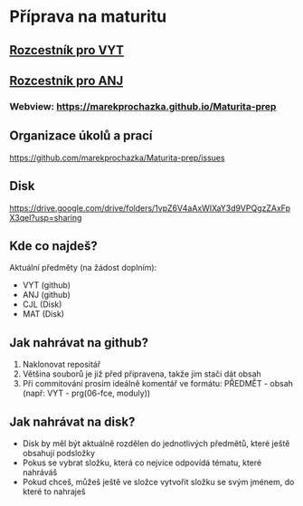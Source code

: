 # Příprava na maturitu

## [Rozcestník pro VYT](Maturitní/VYT-OTAZKY/seznam_otazek.md)

## [Rozcestník pro ANJ](Maturitní/ANJ/seznam_temat.md)


### Webview: https://marekprochazka.github.io/Maturita-prep


## Organizace úkolů a prací
https://github.com/marekprochazka/Maturita-prep/issues
## Disk 
https://drive.google.com/drive/folders/1vpZ6V4aAxWIXaY3d9VPQgzZAxFpX3qel?usp=sharing

## Kde co najdeš?
Aktuální předměty (na žádost doplním):
- VYT (github)
- ANJ (github)
- CJL (Disk)
- MAT (Disk)

## Jak nahrávat na github?
1. Naklonovat repositář
2. Většina souborů je již před připravena, takže jim stačí dát obsah
3. Při commitování prosím ideálně komentář ve formátu: PŘEDMĚT - obsah (např: VYT - prg(06-fce, moduly))

## Jak nahrávat na disk?
- Disk by měl být aktuálně rozdělen do jednotlivých předmětů, které ještě obsahují podsložky
- Pokus se vybrat složku, která co nejvíce odpovídá tématu, které nahráváš
- Pokud chceš, můžeš ještě ve složce vytvořit složku se svým jménem, do které to nahraješ

